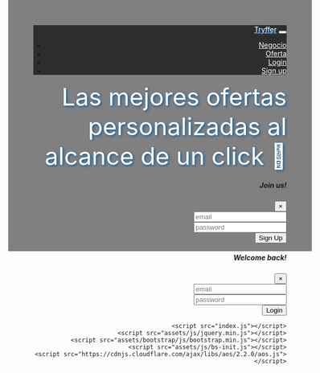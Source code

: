 <!DOCTYPE html>
<html style="text-align: right;">

<head>
    <meta charset="utf-8">
    <meta name="viewport" content="width=device-width, initial-scale=1.0, shrink-to-fit=no">
    <title>Tryffer</title>
    <link rel="stylesheet" href="assets/bootstrap/css/bootstrap.min.css">
    <link rel="stylesheet" href="https://cdnjs.cloudflare.com/ajax/libs/aos/2.2.0/aos.css">
    <link rel="stylesheet" href="assets/css/styles.css">
        <link rel="stylesheet" href="assets/css/Footer-Dark.css">
    
</head>
<!--Black Navbar-->
<body style="background: url(assets/img/Ciudad%20vector%202.png) fixed center bottom no-repeat ;  background-color: gray ; width: 100%; height: 400px;">
    <nav class="navbar navbar-light navbar-expand-lg" style="background-color: #2d2d2d">
        <a class="navbar-brand" style="text-shadow:2px 2px #025fa6; color: #ffffff" href="index.html">Tryffer</a>
            <button class="navbar-toggler" type="button" data-toggle="collapse" data-target="#navbarNav"       aria-controls="navbarNav" aria-expanded="false" aria-label="Toggle navigation">
            <span class="navbar-toggler-icon"></span>
            </button>
                <div class="collapse navbar-collapse" id="navbarNav">
                    <ul class="navbar-nav ml-auto">
                        <li class="nav-item">
                            <a class="nav-link" style="color: #ffffff" href="negocio.html">Negocio</a>
                        </li>
                        <li class="nav-item">
                            <a class="nav-link" style="color: #ffffff" href="oferta.html">Oferta</a>
                        </li>
                        <li class="nav-item">
                            <a class="nav-link" style="color: #ffffff" href="#" data-toggle="modal" data-target="#loginmodal">Login</a>
                        </li>
                        <li class="nav-item">
                            <a class="nav-link" style="color: #ffffff" href="#"data-toggle="modal" data-target="#signupmodal">Sign up</a>
                        </li>
                    </ul>
                </div>
<!--Blue Navbar-->
</nav>
    <nav class="navbar navbar-light navbar-expand-lg" style="background-color: #025fa6">
</nav>
<!--Container Tryffer logo-->
    <div class="container w-50 p-3">
        <div class="row">
            <div class="col-xl-9 mx-auto " class="w-25 p-3" >
                <object data="Tryffer-logo.svg" type="image/svg+xml"></object>
            </div>
        </div>
    </div>
<!--Container Tryffer Description-->
<div class="container">
    <div class="row">
        <div class="col-xl-9 mx-auto " class="w-25 p-3" >
            <font class="text-center" style="text-shadow:2px 2px 5px #025fa6; color: #ffffff" size="15px">Las mejores ofertas personalizadas al alcance de un click 🧡</font>
        </div>
    </div>
</div>
<!--Container Tryffer Buttom-->
<div class="container w-25 p-3">
    <div class="row">
        <div class="col-xl-9 mx-auto " class="w-25 p-3" >
            <object data="Leer mas.svg" type="image/svg+xml"></object>
        </div>
    </div>
</div>
<!-- Signup Button trigger modal -->
<div class="modal fade" id="signupmodal" tabindex="-1" aria-labelledby="exampleModalLabel" aria-hidden="true">
    <div class="modal-dialog">
        <div class="modal-content">
            <div class="modal-header">
                <h5 class="modal-title" id="exampleModalLabel">Join us!</h5>
                    <button type="button" class="close" data-dismiss="modal" aria-label="Close">
                        <span aria-hidden="true">&times;</span>
                    </button>
            </div>
            <div class="modal-body">
                <form id="signup-form">
                    <div class="form-group">
                        <input type="email" id="signup-email" class="form-control" placeholder="email" required>
                    </div>
                    <div class="form-group">
                        <input type="password" id="signup-password" class="form-control" placeholder="password" required>
                    </div>
                    <button type="submit" class="btn btn-primary">Sign Up</button>
                </form>
            </div>
        </div>
    </div>
</div>
<!-- Login Button trigger modal -->
<div class="modal fade" id="loginmodal" tabindex="-1" aria-labelledby="exampleModalLabel" aria-hidden="true">
    <div class="modal-dialog">
        <div class="modal-content">
            <div class="modal-header">
                <h5 class="modal-title" id="exampleModalLabel">Welcome back!</h5>
                    <button type="button" class="close" data-dismiss="modal" aria-label="Close">
                        <span aria-hidden="true">&times;</span>
                    </button>
            </div>
            <div class="modal-body">
                <form id="login-form">
                    <div class="form-group">
                        <input type="email" id="login-email" class="form-control" placeholder="email" required>
                    </div>
                    <div class="form-group">
                        <input type="password" id="login-password" class="form-control" placeholder="password" required>
                    </div>
                    <button type="submit" class="btn btn-primary">Login</button>
                </form>
            </div>
        </div>
    </div>
</div>
<!-- Footer -->
    <!--Scripts de Firebase-->
<script src="https://www.gstatic.com/firebasejs/7.23.0/firebase-app.js"></script>
<script src="https://www.gstatic.com/firebasejs/7.23.0/firebase-analytics.js"></script>
<script src="https://www.gstatic.com/firebasejs/7.23.0/firebase-firestore.js"></script>
<script src="https://www.gstatic.com/firebasejs/7.23.0/firebase-auth.js"></script>

<script>

var firebaseConfig = {
    apiKey: "AIzaSyBlYkJU5jhlxDnBwX7Zc2RMOciqUvVQs54",
    authDomain: "datac-app.firebaseapp.com",
    databaseURL: "https://datac-app.firebaseio.com",
    projectId: "datac-app",
    storageBucket: "datac-app.appspot.com",
    messagingSenderId: "642150143792",
    appId: "1:642150143792:web:23b1c0c740f62d9a0e9af5",
    measurementId: "G-GG78NXDBYX"
};
  // Initialize Firebase
firebase.initializeApp(firebaseConfig);
firebase.analytics();
</script>

<script src="https://code.jquery.com/jquery-3.5.1.slim.min.js" integrity="sha384-DfXdz2htPH0lsSSs5nCTpuj/zy4C+OGpamoFVy38MVBnE+IbbVYUew+OrCXaRkfj" crossorigin="anonymous">
</script>
<script src="https://cdn.jsdelivr.net/npm/popper.js@1.16.1/dist/umd/popper.min.js" integrity="sha384-9/reFTGAW83EW2RDu2S0VKaIzap3H66lZH81PoYlFhbGU+6BZp6G7niu735Sk7lN" crossorigin="anonymous">
</script>
<script src="https://cdn.jsdelivr.net/npm/bootstrap@4.5.3/dist/js/bootstrap.min.js" integrity="sha384-w1Q4orYjBQndcko6MimVbzY0tgp4pWB4lZ7lr30WKz0vr/aWKhXdBNmNb5D92v7s" crossorigin="anonymous">
</script>

    <script src="index.js"></script>
    <script src="assets/js/jquery.min.js"></script>
    <script src="assets/bootstrap/js/bootstrap.min.js"></script>
    <script src="assets/js/bs-init.js"></script>
    <script src="https://cdnjs.cloudflare.com/ajax/libs/aos/2.2.0/aos.js">
    </script>
</body>

</html>
